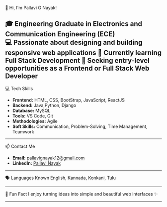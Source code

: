 👋 Hi, I'm Pallavi G Nayak!
 
🎓 Engineering Graduate in Electronics and Communication Engineering (ECE)  
💻 Passionate about designing and building responsive web applications 
🌱 Currently learning Full Stack Development 
🚀 Seeking entry-level opportunities as a Frontend or Full Stack Web Developer 
---

 💻 Tech Skills
- **Frontend:** HTML, CSS, BootStrap, JavaScript, ReactJS
- **Backend:** Java,Python, Django 
- **Database:** MySQL  
- **Tools:** VS Code, Git
- **Methodologies:** Agile
- **Soft Skills:** Communication, Problem-Solving, Time Management, Teamwork

---


 📫 Contact Me
- **Email:** pallavignayak12@gmail.com  
- **LinkedIn:** [Pallavi Nayak](https://www.linkedin.com/in/pallavi-n-1a4785353)

---

 🗣️ Languages Known
English, Kannada, Konkani, Tulu

---

 🌟 Fun Fact
I enjoy turning ideas into simple and beautiful web interfaces ✨

---
